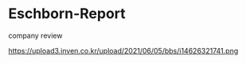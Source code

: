 # Eschborn-Report
 company review 

https://upload3.inven.co.kr/upload/2021/06/05/bbs/i14626321741.png
